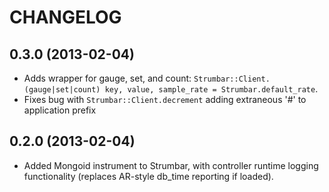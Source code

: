 # CHANGELOG

## 0.3.0 (2013-02-04)

* Adds wrapper for gauge, set, and count: `Strumbar::Client.(gauge|set|count) key, value, sample_rate = Strumbar.default_rate`.
* Fixes bug with `Strumbar::Client.decrement` adding extraneous '#' to application prefix

## 0.2.0 (2013-02-04)

* Added Mongoid instrument to Strumbar, with controller runtime logging functionality (replaces AR-style db_time reporting if loaded).
